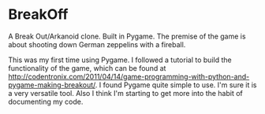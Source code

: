 # BreakOff
A Break Out/Arkanoid clone. Built in Pygame. The premise of the game is about shooting down German zeppelins with a fireball.

This was my first time using Pygame. I followed a tutorial to build the functionality of the game, which can be found at http://codentronix.com/2011/04/14/game-programming-with-python-and-pygame-making-breakout/. I found Pygame quite simple to use. I'm sure it is a very versatile tool. Also I think I'm starting to get more into the habit of documenting my code.
